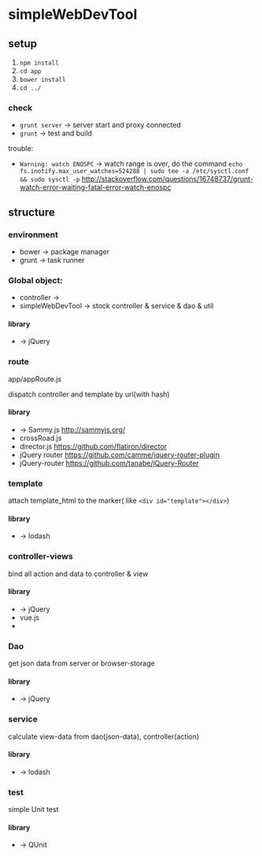 simpleWebDevTool
================


## setup

1. `npm install`
2. `cd app`
3. `bower install`
4. `cd ../`

### check

* `grunt server` -> server start and proxy connected
* `grunt` -> test and build

trouble:

* `Warning: watch ENOSPC` -> watch range is over, 
do the command `echo fs.inotify.max_user_watches=524288 | sudo tee -a /etc/sysctl.conf && sudo sysctl -p`
http://stackoverflow.com/questions/16748737/grunt-watch-error-waiting-fatal-error-watch-enospc


## structure

### environment

* bower -> package manager
* grunt -> task runner

### Global object:

* controller -> 
* simpleWebDevTool -> stock controller & service & dao & util

#### library

* -> jQuery

### route

app/appRoute.js

dispatch controller and template by url(with hash)

#### library

* -> Sammy.js http://sammyjs.org/
* crossRoad.js
* director.js https://github.com/flatiron/director
* jQuery router https://github.com/camme/jquery-router-plugin
* jQuery-router https://github.com/tanabe/jQuery-Router

### template

attach template_html to the marker( like `<div id="template"></div>`)

#### library

* -> lodash

### controller-views

bind all action and data to controller & view

#### library

* -> jQuery
* vue.js
* 

### Dao

get json data from server or browser-storage

#### library

* -> jQuery

### service

calculate view-data from dao(json-data), controller(action)

#### library

* -> lodash

### test

simple Unit test

#### library

* -> QUnit

